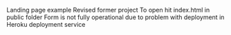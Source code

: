Landing page example
Revised former project
To open hit index.html in public folder
Form is not fully operational due to problem with deployment in Heroku deployment service
